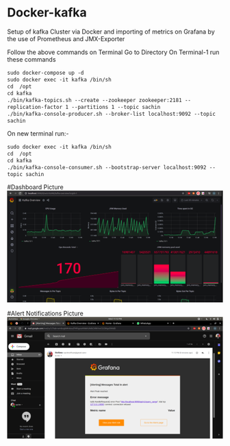 # Docker-kafka
Setup of kafka Cluster via Docker and importing of metrics on Grafana by the use of Prometheus and JMX-Exporter

Follow the above commands on Terminal
Go to Directory
On Terminal-1 run these commands
```console
sudo docker-compose up -d
sudo docker exec -it kafka /bin/sh
cd  /opt
cd kafka
./bin/kafka-topics.sh --create --zookeeper zookeeper:2181 --replication-factor 1 --partitions 1 --topic sachin
./bin/kafka-console-producer.sh --broker-list localhost:9092 --topic sachin
```

On new terminal run:-
```console
sudo docker exec -it kafka /bin/sh
cd  /opt
cd kafka
./bin/kafka-console-consumer.sh --bootstrap-server localhost:9092 --topic sachin
```
#Dashboard Picture
![Dashboard](https://github.com/sac6120/Docker-kafka/blob/master/Screenshot%20from%202020-05-28%2011-05-32.png)

#Alert Notifications Picture
![Alert](https://github.com/sac6120/Docker-kafka/blob/master/Screenshot%20from%202020-05-27%2023-12-42.png)
